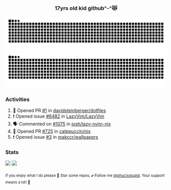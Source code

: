 <h3 align="center">17yrs old kid github^-^😻</h3>

![GitHub Contribution Grid Snake (Dark)](https://raw.githubusercontent.com/phucisstupid/phucisstupid/output/catppuccin-mocha.svg#gh-dark-mode-only)
![GitHub Contribution Grid Snake (Light)](https://raw.githubusercontent.com/phucisstupid/phucisstupid/output/github-contribution-grid-snake.svg#gh-light-mode-only)

### Activities

<!--START_SECTION:activity-->
1. 💪 Opened PR [#1](https://github.com/davidsteinberger/dotfiles/pull/1) in [davidsteinberger/dotfiles](https://github.com/davidsteinberger/dotfiles)
2. ❗ Opened issue [#6482](https://github.com/LazyVim/LazyVim/issues/6482) in [LazyVim/LazyVim](https://github.com/LazyVim/LazyVim)
3. 🗣 Commented on [#1075](https://github.com/josh/lazy-nvim-nix/issues/1075#issuecomment-3314574781) in [josh/lazy-nvim-nix](https://github.com/josh/lazy-nvim-nix)
4. 💪 Opened PR [#725](https://github.com/catppuccin/nix/pull/725) in [catppuccin/nix](https://github.com/catppuccin/nix)
5. ❗ Opened issue [#3](https://github.com/makccr/wallpapers/issues/3) in [makccr/wallpapers](https://github.com/makccr/wallpapers)
<!--END_SECTION:activity-->

### Stats

<div>
  <img width=400 src="https://github-readme-stats.vercel.app/api?username=phucisstupid&show_icons=true&theme=catppuccin_mocha"/>
  <img width=400 src="https://github-readme-stats.vercel.app/api/top-langs?username=phucisstupid&layout=compact&theme=catppuccin_mocha&card_width=395"/>
</div>

<sub>If you enjoy what I do please 🌟 Star some repos, 💕 Follow me [@phucisstupid](https://github.com/phucisstupid). Your support means a lot! 🥰
